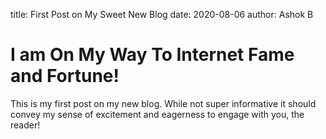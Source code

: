 title: First Post on My Sweet New Blog
date: 2020-08-06
author: Ashok B

# I am On My Way To Internet Fame and Fortune!

This is my first post on my new blog. While not super informative it
should convey my sense of excitement and eagerness to engage with you,
the reader!